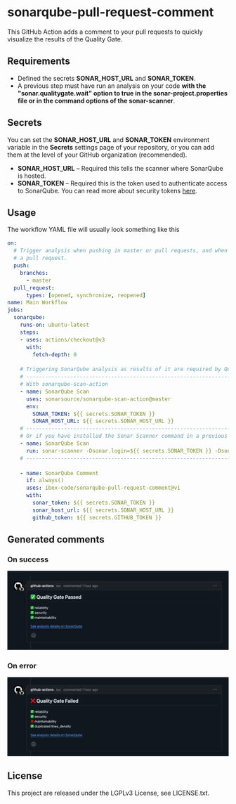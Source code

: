 # sonarqube-pull-request-comment

This GitHub Action adds a comment to your pull requests to quickly visualize the results of the Quality Gate.

## Requirements

* Defined the secrets **SONAR_HOST_URL** and **SONAR_TOKEN**.
* A previous step must have run an analysis on your code **with the "sonar.qualitygate.wait" option to true in the sonar-project.properties file or in the command options of the sonar-scanner**.

## Secrets

You can set the **SONAR_HOST_URL** and **SONAR_TOKEN** environment variable in the **Secrets** settings page of your repository, or you can add them at the level of your GitHub organization (recommended).

* **SONAR_HOST_URL** – Required this tells the scanner where SonarQube is hosted.
* **SONAR_TOKEN** – Required this is the token used to authenticate access to SonarQube. You can read more about security tokens [here](https://docs.sonarsource.com/sonarqube/latest/user-guide/user-account/generating-and-using-tokens/).

## Usage

The workflow YAML file will usually look something like this

```yaml
on:
  # Trigger analysis when pushing in master or pull requests, and when creating
  # a pull request. 
  push:
    branches:
      - master
  pull_request:
      types: [opened, synchronize, reopened]
name: Main Workflow
jobs:
  sonarqube:
    runs-on: ubuntu-latest
    steps:
    - uses: actions/checkout@v3
      with:
        fetch-depth: 0

    # Triggering SonarQube analysis as results of it are required by Quality Gate check.
    # ----------------------------------------------------------------------------------
    # With sonarqube-scan-action
    - name: SonarQube Scan
      uses: sonarsource/sonarqube-scan-action@master
      env:
        SONAR_TOKEN: ${{ secrets.SONAR_TOKEN }}
        SONAR_HOST_URL: ${{ secrets.SONAR_HOST_URL }}
    # ----------------------------------------------------------------------------------
    # Or if you have installed the Sonar Scanner command in a previous step.
    - name: SonarQube Scan
      run: sonar-scanner -Dsonar.login=${{ secrets.SONAR_TOKEN }} -Dsonar.host.url=${{ secrets.SONAR_HOST_URL }} -Dsonar.qualitygate.wait=true 
    # ----------------------------------------------------------------------------------

    - name: SonarQube Comment
      if: always()
      uses: ibex-code/sonarqube-pull-request-comment@v1
      with:
        sonar_token: ${{ secrets.SONAR_TOKEN }}
        sonar_host_url: ${{ secrets.SONAR_HOST_URL }}
        github_token: ${{ secrets.GITHUB_TOKEN }} 
```

## Generated comments

### On success

![success](https://github.com/ibex-code/sonarqube-pull-request-comment/blob/v1/images/success.webp?raw=true)

### On error

![error](https://github.com/ibex-code/sonarqube-pull-request-comment/blob/v1/images/error.webp?raw=true)

## License

This project are released under the LGPLv3 License, see LICENSE.txt.
